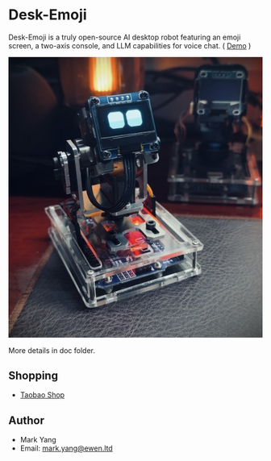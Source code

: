 # Desk-Emoji

Desk-Emoji is a truly open-source AI desktop robot featuring an emoji screen, a two-axis console, and LLM capabilities for voice chat. ( [Demo](https://www.bilibili.com/video/BV1GnsdePEaz/) )

![img](images/photo.jpg "photo")

More details in doc folder.

## Shopping

* [Taobao Shop]( https://m.tb.cn/h.TclZzcV4aOoAzmj)

## Author

* Mark Yang
* Email: mark.yang@ewen.ltd
